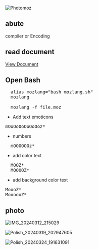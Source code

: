 ![Photomoz](https://github.com/Mr-Banana-2045/MOZ-Lang/assets/109140672/c140b651-4a55-44a1-a0b8-0463d6a258a7)
## abute
compiler or Encoding
## read document
<a href="https://mr-banana-2045.github.io/MozLang.html">View Document</a>
## Open Bash
<pre>
  alias mozlang="bash mozlang.sh"
  mozlang
  
  mozlang -f file.moz
</pre>
* Add text emoticons
<pre>
mOoOoOoOoOoOoz*
</pre>
* numbers
<pre>
  mOOOOOOz*
</pre>
* add color text
<pre>
  MOOZ*
  MOOOOZ*
</pre>
* add background color text
<pre>
MoooZ*
MoooooZ*
</pre>
## photo
![IMG_20240312_215029](https://github.com/Mr-Banana-2045/MOZ-Lang/assets/109140672/0943deb3-c26a-4c79-86eb-d661643bf51e)

![Polish_20240319_202947605](https://github.com/Mr-Banana-2045/MOZ-Lang/assets/109140672/e24f69b4-cc25-473e-bd9e-3154a07a5135)

![Polish_20240324_191631091](https://github.com/Mr-Banana-2045/MOZ-Lang/assets/109140672/b991849f-5079-4295-9a70-906b3015de14)
